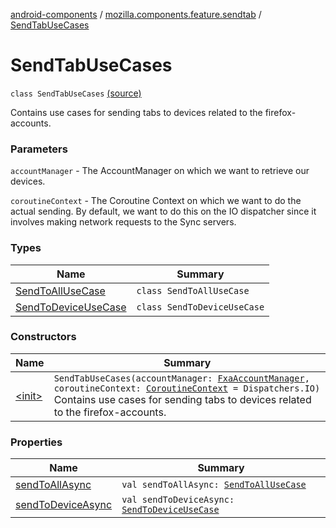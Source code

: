[android-components](../../index.md) / [mozilla.components.feature.sendtab](../index.md) / [SendTabUseCases](./index.md)

# SendTabUseCases

`class SendTabUseCases` [(source)](https://github.com/mozilla-mobile/android-components/blob/master/components/feature/sendtab/src/main/java/mozilla/components/feature/sendtab/SendTabUseCases.kt#L32)

Contains use cases for sending tabs to devices related to the firefox-accounts.

### Parameters

`accountManager` - The AccountManager on which we want to retrieve our devices.

`coroutineContext` - The Coroutine Context on which we want to do the actual sending.
By default, we want to do this on the IO dispatcher since it involves making network requests to
the Sync servers.

### Types

| Name | Summary |
|---|---|
| [SendToAllUseCase](-send-to-all-use-case/index.md) | `class SendToAllUseCase` |
| [SendToDeviceUseCase](-send-to-device-use-case/index.md) | `class SendToDeviceUseCase` |

### Constructors

| Name | Summary |
|---|---|
| [&lt;init&gt;](-init-.md) | `SendTabUseCases(accountManager: `[`FxaAccountManager`](../../mozilla.components.service.fxa.manager/-fxa-account-manager/index.md)`, coroutineContext: `[`CoroutineContext`](https://kotlinlang.org/api/latest/jvm/stdlib/kotlin.coroutines/-coroutine-context/index.html)` = Dispatchers.IO)`<br>Contains use cases for sending tabs to devices related to the firefox-accounts. |

### Properties

| Name | Summary |
|---|---|
| [sendToAllAsync](send-to-all-async.md) | `val sendToAllAsync: `[`SendToAllUseCase`](-send-to-all-use-case/index.md) |
| [sendToDeviceAsync](send-to-device-async.md) | `val sendToDeviceAsync: `[`SendToDeviceUseCase`](-send-to-device-use-case/index.md) |
